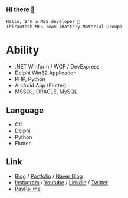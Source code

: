 ### Hi there 👋

```
Hello, I'm a MES developer 🌙
Thirautech MES Team (Battery Material Group)
```

# Ability
 
- .NET Winform / WCF / DevExpress  
- Delphi Win32 Application  
- PHP, Python 
- Android App (Flutter)
- MSSQL, ORACLE, MySQL 

## Language

- C#
- Delphi
- Python
- Flutter

## Link

- [Blog](https://skshpapa80.github.io/) / [Portfolio](https://skshpapa80.github.io/portfolio/) / [Naver Blog](https://blog.naver.com/skshpapa80/)
- [Instagram](https://www.instagram.com/skshpapa80/) / [Youtube](https://www.youtube.com/channel/UCok-8nABbWVkBvuwCqTjDbg) / [Linkdin](https://www.linkedin.com/in/skshpapa80/) / [Twitter](https://twitter.com/skshpapa80)
- [PayPal me](https://paypal.me/skshpapa80?country.x=KR&locale.x=ko_KR)
